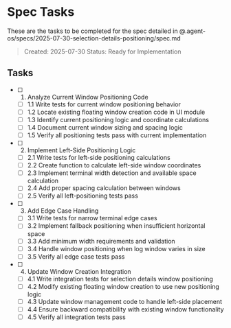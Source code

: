 # Spec Tasks

These are the tasks to be completed for the spec detailed in @.agent-os/specs/2025-07-30-selection-details-positioning/spec.md

> Created: 2025-07-30
> Status: Ready for Implementation

## Tasks

- [ ] 1. Analyze Current Window Positioning Code
  - [ ] 1.1 Write tests for current window positioning behavior
  - [ ] 1.2 Locate existing floating window creation code in UI module
  - [ ] 1.3 Identify current positioning logic and coordinate calculations
  - [ ] 1.4 Document current window sizing and spacing logic
  - [ ] 1.5 Verify all positioning tests pass with current implementation

- [ ] 2. Implement Left-Side Positioning Logic
  - [ ] 2.1 Write tests for left-side positioning calculations
  - [ ] 2.2 Create function to calculate left-side window coordinates
  - [ ] 2.3 Implement terminal width detection and available space calculation
  - [ ] 2.4 Add proper spacing calculation between windows
  - [ ] 2.5 Verify all left-positioning tests pass

- [ ] 3. Add Edge Case Handling
  - [ ] 3.1 Write tests for narrow terminal edge cases
  - [ ] 3.2 Implement fallback positioning when insufficient horizontal space
  - [ ] 3.3 Add minimum width requirements and validation
  - [ ] 3.4 Handle window positioning when log window varies in size
  - [ ] 3.5 Verify all edge case tests pass

- [ ] 4. Update Window Creation Integration
  - [ ] 4.1 Write integration tests for selection details window positioning
  - [ ] 4.2 Modify existing floating window creation to use new positioning logic
  - [ ] 4.3 Update window management code to handle left-side placement
  - [ ] 4.4 Ensure backward compatibility with existing window functionality
  - [ ] 4.5 Verify all integration tests pass